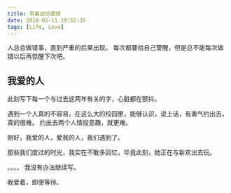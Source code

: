```yaml
---
title: 带着这份遗憾
date: 2018-02-11 19:52:35
tags: [Life, Love]
---
```


人总会做错事，直到严重的后果出现。
每次都要给自己警醒，但是总不能每次做错以后再惊醒下次吧。

## 我爱的人

此刻写下每一个与过去这两年有关的字，心脏都在颤抖。

遇到一个人真的不容易，在这么大的校园里，能够认识，说上话，有勇气约出去，真的很难。
约出去两个人情投意趣，就更难。

刚好，我爱的人，爱我的人，我们遇到了。

那些我们度过的时光，我实在不敢多回忆，毕竟此刻，她正在与新欢出去玩。

。。。。
我没有办法继续写。

我爱着，即便等待。
